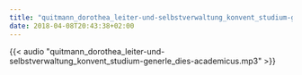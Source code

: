 ```yaml
---
title: "quitmann_dorothea_leiter-und-selbstverwaltung_konvent_studium-generle_dies-academicus"
date: 2018-04-08T20:43:38+02:00
---
```


{{< audio "quitmann_dorothea_leiter-und-selbstverwaltung_konvent_studium-generle_dies-academicus.mp3" >}}